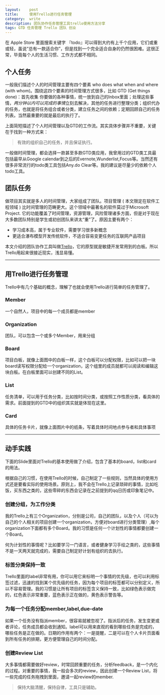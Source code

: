 ```yaml
---
layout:    post
title:     使用Trello进行任务管理
category:  write
description: 团队协作任务管理工具trello使用方法分享
tags: GTD 任务管理 Trello 团队 创业
---
```


在 Apple Store 里面搜索关键字 『todo』可以得到大约有上千个应用，它们或重或轻，虽说“总有一款适合你”，但是找到一个完全适合自身的仍然很困难。这很正常，毕竟每个人的生活习惯、工作方式都不相同。

## 个人任务
一般我们描述个人的时间管理主要有四个要素 who does what when and where (with whom)。围绕这四个要素的时间管理方式很多，比如 GTD (Get things done)：首先收集 你要做的各种事情，统一放到自己的Inbox里面；处理这些事情，*两分钟以内可以完成的事情*立刻去解决，其他的任务进行整理分类；组织代办的任务，也就是将任务组合或者分类，建立任务之间的依赖；定期回顾自己的任务列表。当然最重要的就是最后的执行了。

上面简短描述了个人时间管理以及GTD的工作流。其实具体步骤并不重要，关键在于找到一种方式来：

> 有效的组织自己的任务，并且保证执行。

一般做时间管理，都会选择一款甚至多款GTD类应用，我曾用过的GTD类工具最包括最早从Google calendar到之后的Evernote,Wunderlist,Focus等。当然还有很多非常流行的todo类工具包括Any.do Clear等。我的建议是尽量少的依赖个人todo工具。

## 团队任务
做项目其实就是多人的时间管理，大家组成了团队。项目管理 ( 本文限定在软件工程领域 ) 比时间管理的范畴更大。这个领域中最著名的软件莫过于Microsoft Project. 它的功能覆盖了时间管理，资源管理，风险管理诸多方面，但是对于现在大多数团队特别是学生或初创团队来讲太“重”了。原因主要有两个：

+ 学习成本高，属于专业软件，需要学习很多新概念
+ 更适合瀑布模型开发传统软件，不适合容易变更任务的互联网产品项目


本文介绍的团队协作工具叫做[Trello](https://trello.com/leeon/recommend)，它的原型就是敏捷开发常用到的白板。所以Trello用起来很接近现实，浅显易懂。

------


## 用Trello进行任务管理
Trello中有几个基础的概念，理解了也就会使用Trello进行简单的任务管理了。


### Member
一个自然人，项目中的每一个成员都是member

### Organization
团队，可以包含一个或多个Member，用来分组

### Board
项目白板，就像上面图中的白板一样，这个白板可以分配权限，比如可以把一块board读写权限分配给一个organization，这个组里的成员就都可以阅读和编辑这块白板。在白板里面可以创建不同的List。

### List
任务清单，可以用于任务分类，比如按时间分类，或按照工作性质分类，看具体的需求。前面提到的GTD中的组织其实就是体现在这里。

### Card
具体的任务卡片，就像上面图片中的纸条，写着具体时间地点参与者和具体事项


--------


## 动手实践

下面的Slide里面对Trello的基本使用做了介绍，包含了基本的board，list和card的用法。

<script async class="speakerdeck-embed" data-id="86b96360fd0101313e764e83437af169" data-ratio="1.33333333333333" src="//speakerdeck.com/assets/embed.js"></script>


根据自己的习惯，在使用Trello的时候，自己制定了一些规则，当然具体的使用方式还是要看实际的使用场景。原则上，我不会在Trello上记录琐碎的事情，比如吃饭，买东西之类的，这些零碎的东西会记录在之前提到的qq日历或印象笔记中。

### 创建分组，为工作分类
我的Trello上有三个Organization，分别是公司，自己的团队，以及个人（可以为自己的个人相关的项目创建一个organization，方便对board进行分类管理）,每个organization下面都有多个Board。我的习惯是任何一个计划性的事情都要创建一个Board。

何为计划性的事情呢？比如要学习一门语言，或者健身学习手绘之类的，这些事情不是一天两天就完成的，需要自己制定好计划有组织的去执行。

### 标签分类保持一致
Trello里面的label非常有用，你可以用它来标明一个事情的优先级，也可以利用标签过滤，迅速的找到某个优先级的任务，因为每个项目的标签都可以分别定义，所以不容易管理。我的习惯是让所有项目的标签含义保持一致，比如绿色表示做完的，红色表示非常重要，蓝色表示正在做的，黄色表示警告等。


### 为每一个任务分配member,label,due-date
如果一个任务没有指派member，很容易就被忽视了。指派后的任务，发生变更或者评论，任务成员都会收到通知。label可以用来直观的看到哪些任务是完成的，哪些任务是正在做的。日期的作用有两个：一是提醒，二是可以在个人卡片页面看到所有任务的排期，更方便管理自己的时间分配。

### 创建Review List
大多事情都需要做好review，时常回顾重要的任务，分析feedback，是一个内化的过程。对重要的事情，我一般会多次的review，因此创建一个Review List，将一些完成的任务拖拽到里面，邀请一起review的member.



> 保持大脑清醒，保持自律，工具只是辅助。





